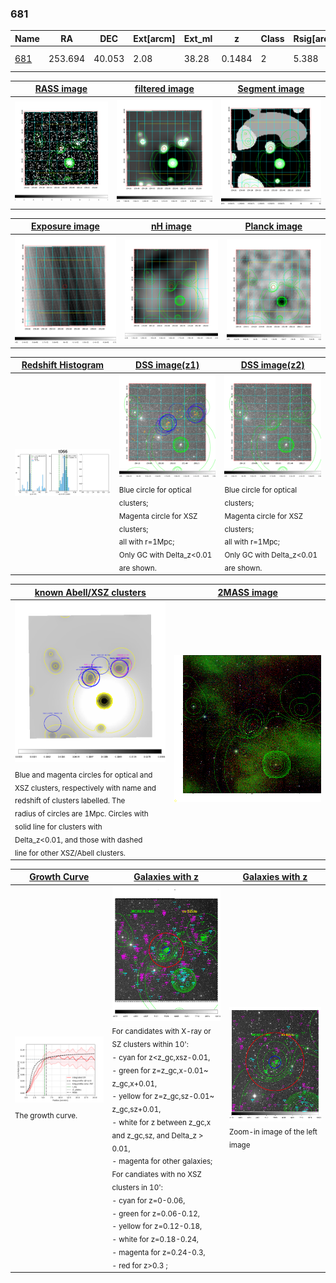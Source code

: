 <div STYLE="page-break-after: always;"></div>

### 681

|Name          |RA          |DEC      | Ext[arcm] | Ext_ml | z    | Class| Rsig[arcmin] | CRsig[c/s] | CR500[c/s] | R500[Mpc] |L500[erg/s]|F500[erg/s/cm^2]| M500[Msun]|Tx[keV]|beta|GC(XSZ,Delta_z<0.01)| GC(OPT,Delta_z<0.01)|GC|alias|
|--------------|------------|------------|---|---|-----------|--------|------|------|----|----|----|----|----|----|----|----|----|----|---|
|[681](script/681.md)     | 253.694       | 40.053       | 2.08    | 38.28   | 0.1484 | 2   | 5.388 |0.109 |0.111 |0.917 |1.286e+44 |2.164e-12 |2.531e+14 |3.980 |3.000 |Tar, |Wen, A, |Tar, A, |t066|

|[RASS image](../image/681/681_img.pdf)|[filtered image](../image/681/681_fil.pdf)|[Segment image](../image/681/681_seg.pdf)|
|-------------------|--------------------|-------------------|
| <img src="../image/681/681_img.png" width="300">  | <img src="../image/681/681_fil.png" width="300">   | <img src="../image/681/681_seg.png" width="300">  |

|[Exposure image](../image/681/681_mex.pdf)| [nH image](../image/681/681_nh.pdf)| [Planck image](../image/681/681_p.pdf)|
|-------------------|--------------------|-------------------|
|<img src="../image/681/681_mex.png" width="300">   | <img src="../image/681/681_nh.png" width="300">    | <img src="../image/681/681_p.png" width="300"> |

|[Redshift Histogram](../image/681/681_zg.pdf) | [DSS image(z1)](../image/681/681_dss_z1.pdf)      |  [DSS image(z2)](../image/681/681_dss_z2.pdf)    |
|-------------------|--------------------|-------------------|
|<img src="../image/681/681_zg.png" width="300"> |<img src="../image/681/681_dss_z1.png" width="300"> <sub><br>Blue circle for optical clusters; <br>Magenta circle for XSZ clusters; <br>all with r=1Mpc; <br>Only GC with Delta_z<0.01 are shown. </sub>| <img src="../image/681/681_dss_z2.png" width="300"><sub><br>Blue circle for optical clusters; <br>Magenta circle for XSZ clusters; <br>all with r=1Mpc; <br>Only GC with Delta_z<0.01 are shown. </sub> |

|[known Abell/XSZ clusters](../image/681/681_m.pdf) | [2MASS image](../image/681/681_2mass.pdf)      |
|-------------------|-------------------|
|<img src=../image/681/681_m.png width="300"> <sub><br>Blue and magenta circles for optical and <br>XSZ clusters, respectively with name and <br>redshift of clusters labelled. The <br>radius of circles are 1Mpc. Circles with <br>solid line for clusters with <br>Delta_z<0.01, and those with dashed <br>line for other XSZ/Abell clusters.        </sub>|<img src="../image/681/681_2mass.png" width="300">  |

|[Growth Curve](../image/681/681_gca_all.png) |[Galaxies with z](../image/681/681_opt_ned.pdf) |[Galaxies with z](../image/681/681_opt_ned_zoom.pdf) |
|-------------------|-------------------|-------------------|
| <img src="../image/681/681_gca_all.png" width="300"> <sub><br>The growth curve.</sub>| <img src=../image/681/681_opt_ned.png width="300"> <br><sub> For candidates with X-ray or SZ clusters within 10': <br> - cyan for z<z_gc,xsz-0.01, <br> - green for z=z_gc,x-0.01~ z_gc,x+0.01, <br> - yellow for z=z_gc,sz-0.01~ z_gc,sz+0.01, <br> - white for z between z_gc,x and z_gc,sz, and Delta_z > 0.01, <br> - magenta for other galaxies; <br>For candiates with no XSZ clusters in 10': <br> - cyan for z=0-0.06, <br> - green for z=0.06-0.12, <br> - yellow for z=0.12-0.18, <br> - white for z=0.18-0.24, <br> - magenta for z=0.24-0.3, <br> - red for z>0.3 ;  </sub>|<img src=../image/681/681_opt_ned_zoom.png width="300">  <br><sub> Zoom-in image of the left image</sub>|




